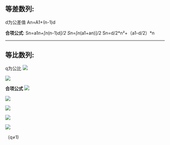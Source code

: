 ## 等差数列:

d为公差值
An=A1+(n-1)d

**合项公式**:
Sn=a1*n+\[n*(n-1)*d]/2
Sn=\[n*(a1+an)]/2
Sn=d/2*n²+（a1-d/2）*n

---
## 等比数列:
q为公比
![](https://bkimg.cdn.bcebos.com/formula/1b6ded94ad9a90fad17a2ee8b9c5d071.svg)

![](https://bkimg.cdn.bcebos.com/formula/dadfdcdd5bfb3859c3975d404111083c.svg)


**合项公式**
![](https://bkimg.cdn.bcebos.com/formula/0173f59acdeebf08dcd18bd3cd0b3fe9.svg)


![](https://bkimg.cdn.bcebos.com/formula/4410a0fe031e2e5999ca8bca3d736883.svg)

![](https://bkimg.cdn.bcebos.com/formula/0ced12f94363da40e3884d1af8a7243e.svg)

![](https://bkimg.cdn.bcebos.com/formula/eb47b9df32a9c23a2d15440689fbc21c.svg)

![](https://bkimg.cdn.bcebos.com/formula/e6b6944558aa88d626c165fb4822b912.svg)

（q≠1) 









